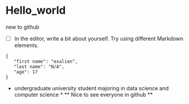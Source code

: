 # Hello_world
new to github
- [ ] In the editor, write a bit about yourself. Try using different Markdown elements.
```
{
   "first name": "exalien",
   "last name": "N/A",
   "age": 17
}
```
* undergraduate university student majoring in data science and computer science *
** Nice to see everyone in github **
